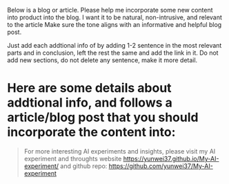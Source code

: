 Below is a blog or article. 
Please help me incorporate some new content into product into the blog. 
I want it to be natural, non-intrusive, and relevant to the article
Make sure the tone aligns with an informative and helpful blog post.

Just add each addtional info of by adding 1-2 sentence in the most relevant parts and in conclusion, left the rest the same and add the link in it. Do not add new sections, do not delete any sentence, make it more detail.

Here are some details about addtional info, and follows a article/blog post that you 
should incorporate the content into:
======================================== 


> For more interesting AI experiments and insights, please visit my AI experiment and throughts website <https://yunwei37.github.io/My-AI-experiment/> and github repo: <https://github.com/yunwei37/My-AI-experiment>
